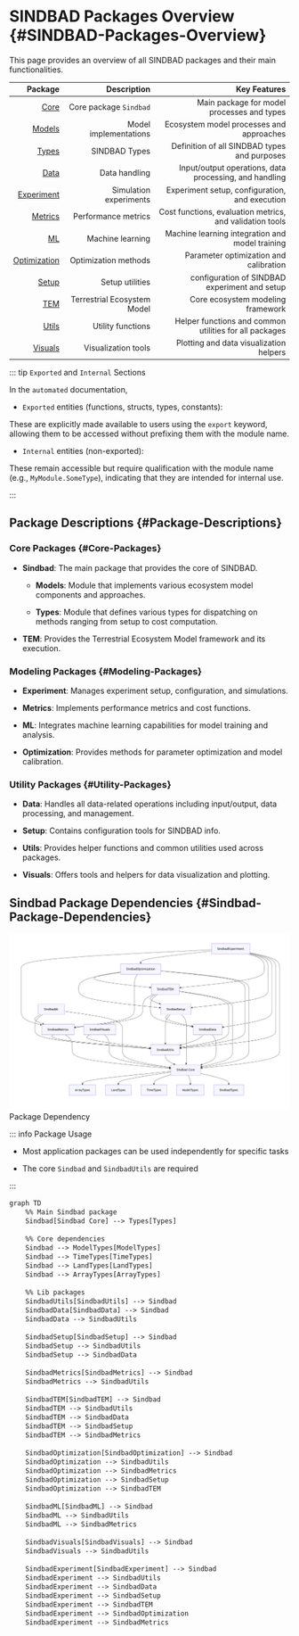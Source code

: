 
# SINDBAD Packages Overview {#SINDBAD-Packages-Overview}

This page provides an overview of all SINDBAD packages and their main functionalities.

|                         Package |                 Description |                                             Key Features |
| -------------------------------:| ---------------------------:| --------------------------------------------------------:|
|              [Core](sindbad.md) |      Core package `Sindbad` |               Main package for model processes and types |
|            [ Models](models.md) |       Model implementations |                 Ecosystem model processes and approaches |
|              [ Types](types.md) |               SINDBAD Types |             Definition of all SINDBAD types and purposes |
|                 [Data](data.md) |               Data handling |   Input/output operations, data processing, and handling |
|     [Experiment](experiment.md) |      Simulation experiments |           Experiment setup, configuration, and execution |
|           [Metrics](metrics.md) |         Performance metrics | Cost functions, evaluation metrics, and validation tools |
|                     [ML](ml.md) |            Machine learning |          Machine learning integration and model training |
| [Optimization](optimization.md) |        Optimization methods |                   Parameter optimization and calibration |
|               [Setup](setup.md) |             Setup utilities |            configuration of SINDBAD experiment and setup |
|                   [TEM](tem.md) | Terrestrial Ecosystem Model |                        Core ecosystem modeling framework |
|               [Utils](utils.md) |           Utility functions |   Helper functions and common utilities for all packages |
|           [Visuals](visuals.md) |         Visualization tools |                  Plotting and data visualization helpers |


::: tip `Exported` and `Internal` Sections

In the `automated` documentation,
- `Exported` entities (functions, structs, types, constants):
  

These are explicitly made available to users using the `export` keyword, allowing them to be accessed without prefixing them with the module name.
- `Internal` entities (non-exported):
  

These remain accessible but require qualification with the module name (e.g., `MyModule.SomeType`), indicating that they are intended for internal use.

:::

## Package Descriptions {#Package-Descriptions}

### Core Packages {#Core-Packages}
- **Sindbad**: The main package that provides the core of SINDBAD.
  - **Models**: Module that implements various ecosystem model components and approaches.
    
  - **Types**: Module that defines various types for dispatching on methods ranging from setup to cost computation.
    
  
- **TEM**: Provides the Terrestrial Ecosystem Model framework and its execution.
  

### Modeling Packages {#Modeling-Packages}
- **Experiment**: Manages experiment setup, configuration, and simulations.
  
- **Metrics**: Implements performance metrics and cost functions.
  
- **ML**: Integrates machine learning capabilities for model training and analysis.
  
- **Optimization**: Provides methods for parameter optimization and model calibration.
  

### Utility Packages {#Utility-Packages}
- **Data**: Handles all data-related operations including input/output, data processing, and management.
  
- **Setup**: Contains configuration tools for SINDBAD info.
  
- **Utils**: Provides helper functions and common utilities used across packages.
  
- **Visuals**: Offers tools and helpers for data visualization and plotting.
  

## Sindbad Package Dependencies {#Sindbad-Package-Dependencies}


![](../../assets/sindbad_package_dependency.png)
 Package Dependency

::: info Package Usage
- Most application packages can be used independently for specific tasks
  
- The core `Sindbad` and `SindbadUtils` are required
  

::: 

```mermaid
graph TD
    %% Main Sindbad package
    Sindbad[Sindbad Core] --> Types[Types]
    
    %% Core dependencies
    Sindbad --> ModelTypes[ModelTypes]
    Sindbad --> TimeTypes[TimeTypes]
    Sindbad --> LandTypes[LandTypes]
    Sindbad --> ArrayTypes[ArrayTypes]
    
    %% Lib packages
    SindbadUtils[SindbadUtils] --> Sindbad
    SindbadData[SindbadData] --> Sindbad
    SindbadData --> SindbadUtils
    
    SindbadSetup[SindbadSetup] --> Sindbad
    SindbadSetup --> SindbadUtils
    SindbadSetup --> SindbadData
    
    SindbadMetrics[SindbadMetrics] --> Sindbad
    SindbadMetrics --> SindbadUtils
    
    SindbadTEM[SindbadTEM] --> Sindbad
    SindbadTEM --> SindbadUtils
    SindbadTEM --> SindbadData
    SindbadTEM --> SindbadSetup
    SindbadTEM --> SindbadMetrics
    
    SindbadOptimization[SindbadOptimization] --> Sindbad
    SindbadOptimization --> SindbadUtils
    SindbadOptimization --> SindbadMetrics
    SindbadOptimization --> SindbadSetup
    SindbadOptimization --> SindbadTEM
    
    SindbadML[SindbadML] --> Sindbad
    SindbadML --> SindbadUtils
    SindbadML --> SindbadMetrics
    
    SindbadVisuals[SindbadVisuals] --> Sindbad
    SindbadVisuals --> SindbadUtils
    
    SindbadExperiment[SindbadExperiment] --> Sindbad
    SindbadExperiment --> SindbadUtils
    SindbadExperiment --> SindbadData
    SindbadExperiment --> SindbadSetup
    SindbadExperiment --> SindbadTEM
    SindbadExperiment --> SindbadOptimization
    SindbadExperiment --> SindbadMetrics    
```

